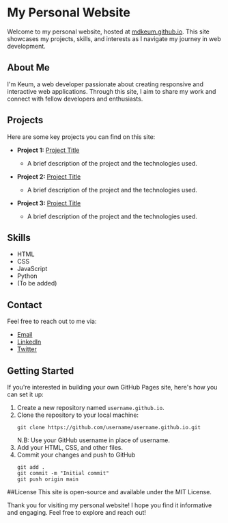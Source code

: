 # My Personal Website

Welcome to my personal website, hosted at [mdkeum.github.io](https://mdkeum.github.io). This site showcases my projects, skills, and interests as I navigate my journey in web development.

## About Me

I'm Keum, a web developer passionate about creating responsive and interactive web applications. Through this site, I aim to share my work and connect with fellow developers and enthusiasts.

## Projects

Here are some key projects you can find on this site:

- **Project 1:** [Project Title](link-to-project)
  - A brief description of the project and the technologies used.
  
- **Project 2:** [Project Title](link-to-project)
  - A brief description of the project and the technologies used.
  
- **Project 3:** [Project Title](link-to-project)
  - A brief description of the project and the technologies used.


## Skills

- HTML
- CSS
- JavaScript
- Python
- (To be added)

## Contact

Feel free to reach out to me via:

- [Email](mailto:.com)
- [LinkedIn](https://www.linkedin.com/in/md-keum-uddin-pathan-ba074965/)
- [Twitter](https://x.com/md_keum)

## Getting Started

If you're interested in building your own GitHub Pages site, here's how you can set it up:

1. Create a new repository named `username.github.io`.
2. Clone the repository to your local machine: 
   ```
   git clone https://github.com/username/username.github.io.git
   ```
   N.B: Use your GitHub username in place of username.
3. Add your HTML, CSS, and other files.
4. Commit your changes and push to GitHub
   ```
   git add .
   git commit -m "Initial commit"
   git push origin main
   
##License
This site is open-source and available under the MIT License.

Thank you for visiting my personal website! I hope you find it informative and engaging. Feel free to explore and reach out!

